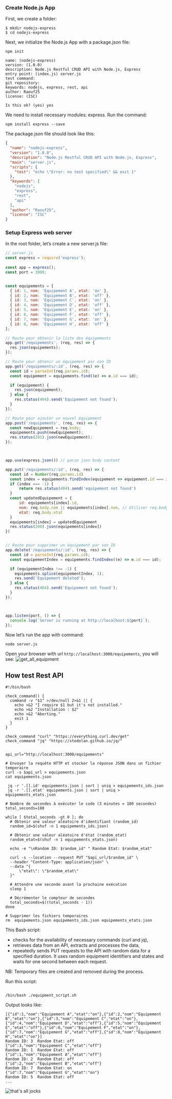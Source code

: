 
### Create Node.js App
First, we create a folder:

```shell
$ mkdir nodejs-express
$ cd nodejs-express
```

Next, we initialize the Node.js App with a package.json file:

```
npm init

name: (nodejs-express)
version: (1.0.0)
description: Node.js Restful CRUD API with Node.js, Express
entry point: (index.js) server.js
test command:
git repository:
keywords: nodejs, express, rest, api
author: Raouf25
license: (ISC)

Is this ok? (yes) yes
```

We need to install necessary modules: express.
Run the command:
```
npm install express --save
```
The package.json file should look like this:
```json
{
  "name": "nodejs-express",
  "version": "1.0.0",
  "description": "Node.js Restful CRUD API with Node.js, Express",
  "main": "server.js",
  "scripts": {
    "test": "echo \"Error: no test specified\" && exit 1"
  },
  "keywords": [
    "nodejs",
    "express",
    "rest",
    "api"
  ],
  "author": "Raouf25",
  "license": "ISC"
}
```
### Setup Express web server
In the root folder, let’s create a new server.js file:
```js
// server.js
const express = require('express');
 
const app = express();
const port = 3000;


const equipements = [
  { id: 1, nom: 'Equipement A', etat: 'on' },
  { id: 2, nom: 'Equipement B', etat: 'off' },
  { id: 3, nom: 'Equipement C', etat: 'on' },
  { id: 4, nom: 'Equipement D', etat: 'off' },
  { id: 5, nom: 'Equipement E', etat: 'on' },
  { id: 6, nom: 'Equipement F', etat: 'off' },
  { id: 7, nom: 'Equipement G', etat: 'on' },
  { id: 8, nom: 'Equipement H', etat: 'off' }
];

// Route pour obtenir la liste des équipements
app.get('/equipements', (req, res) => {
  res.json(equipements);
});

// Route pour obtenir un équipement par son ID
app.get('/equipements/:id', (req, res) => {
  const id = parseInt(req.params.id);
  const equipement = equipements.find((e) => e.id === id);

  if (equipement) {
    res.json(equipement);
  } else {
    res.status(404).send('Equipement not found');
  }
});

// Route pour ajouter un nouvel équipement
app.post('/equipements', (req, res) => {
  const newEquipement = req.body;
  equipements.push(newEquipement);
  res.status(201).json(newEquipement);
});



app.use(express.json()) // parse json body content

app.put('/equipements/:id', (req, res) => {
  const id = Number(req.params.id)
  const index = equipements.findIndex(equipement => equipement.id === id)
  if (index === -1) {
      return res.status(404).send('equipement not found')
  }
  const updatedEquipement = {
      id: equipements[index].id,
      nom: req.body.nom || equipements[index].nom, // Utiliser req.body.nom s'il existe, sinon utiliser equipements[index].nom
      etat: req.body.etat
  }
  equipements[index] = updatedEquipement
  res.status(200).json(equipements[index])
})


// Route pour supprimer un équipement par son ID
app.delete('/equipements/:id', (req, res) => {
  const id = parseInt(req.params.id);
  const equipementIndex = equipements.findIndex((e) => e.id === id);

  if (equipementIndex !== -1) {
    equipements.splice(equipementIndex, 1);
    res.send('Equipement deleted');
  } else {
    res.status(404).send('Equipement not found');
  }
});



app.listen(port, () => {
  console.log(`Server is running at http://localhost:${port}`);
});
```
Now let’s run the app with command: 
```shell
node server.js
```
Open your browser with url ``http://localhost:3000/equipements``, you will see:
![get_all_equipment](./assets/get_all_equipment.png)


## How test Rest API 
```shell
#!/bin/bash

check_command() {
  command -v "$1" >/dev/null 2>&1 || {
    echo >&2 "I require $1 but it's not installed."
    echo >&2 "Installation : $2"
    echo >&2 "Aborting."
    exit 1
  }
}

check_command "curl" "https://everything.curl.dev/get"
check_command "jq" "https://stedolan.github.io/jq/"


api_url="http://localhost:3000/equipements"

# Envoyer la requête HTTP et stocker la réponse JSON dans un fichier temporaire
curl -s $api_url > equipements.json
cat equipements.json

 jq -r '.[].id' equipements.json | sort | uniq > equipements_ids.json
 jq -r '.[].etat' equipements.json | sort | uniq > equipements_etats.json

# Nombre de secondes à exécuter le code (3 minutes = 180 secondes)
total_seconds=180

while [ $total_seconds -gt 0 ]; do
  # Obtenir une valeur aléatoire d'identifiant (random_id)
  random_id=$(shuf -n 1 equipements_ids.json)

  # Obtenir une valeur aléatoire d'état (random_etat)
  random_etat=$(shuf -n 1 equipements_etats.json)

  echo -e "\nRandom ID: $random_id" " Random Etat: $random_etat"

  curl -s --location --request PUT "$api_url/$random_id" \
  --header "Content-Type: application/json" \
  --data "{
      \"etat\": \"$random_etat\"
  }"

  # Attendre une seconde avant la prochaine exécution
  sleep 1

  # Décrémenter le compteur de secondes
  total_seconds=$((total_seconds - 1))
done

# Supprimer les fichiers temporaires
rm  equipements.json equipements_ids.json equipements_etats.json
```
This Bash script:
- checks for the availability of necessary commands (curl and jq), 
- retrieves data from an API, extracts and processes the data, 
- repeatedly sends PUT requests to the API with random data for a specified duration. It uses random equipment identifiers and states and waits for one second between each request. 

NB: Temporary files are created and removed during the process.

Run this script: 
``` shell

/bin/bash ./equipment_script.sh 
```
Output looks like: 
```
[{"id":1,"nom":"Equipement A","etat":"on"},{"id":2,"nom":"Equipement B","etat":"on"},{"id":3,"nom":"Equipement C","etat":"on"},{"id":4,"nom":"Equipement D","etat":"off"},{"id":5,"nom":"Equipement E","etat":"off"},{"id":6,"nom":"Equipement F","etat":"on"},{"id":7,"nom":"Equipement G","etat":"off"},{"id":8,"nom":"Equipement H","etat":"on"}]
Random ID: 3  Random Etat: off
{"id":3,"nom":"Equipement C","etat":"off"}
Random ID: 1  Random Etat: off
{"id":1,"nom":"Equipement A","etat":"off"}
Random ID: 2  Random Etat: off
{"id":2,"nom":"Equipement B","etat":"off"}
Random ID: 7  Random Etat: on
{"id":7,"nom":"Equipement G","etat":"on"}
Random ID: 5  Random Etat: off
...
```
![that's all jocks](https://media.giphy.com/media/xUPOqo6E1XvWXwlCyQ/giphy.gif)



